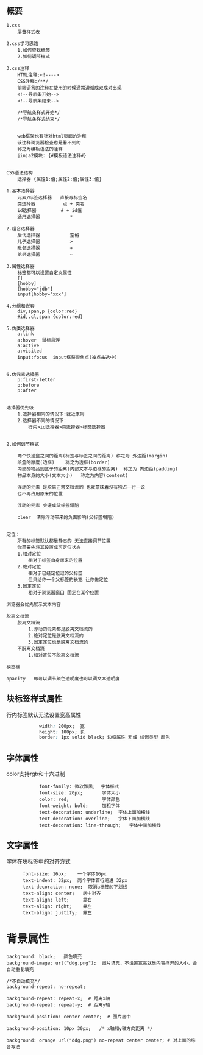 ## 概要
	1.css
		层叠样式表
	
	2.css学习思路
		1.如何查找标签
		2.如何调节样式
	
	3.css注释
		HTML注释:<!---->
		CSS注释:/**/
		前端语言的注释在使用的时候通常遵循成双成对出现
		<!--导航条开始-->
		<!--导航条结束-->
		
		/*导航条样式开始*/
		/*导航条样式结束*/
		
		
		web框架也有针对html页面的注释
		该注释浏览器检查也是看不到的
		称之为模板语法的注释
		jinja2模块: {#模板语法注释#}
		
		
	CSS语法结构
		选择器 {属性1:值;属性2:值;属性3:值}
		
	1.基本选择器
		元素/标签选择器   直接写标签名
		类选择器		  点 + 类名
		id选择器		  # + id值
		通用选择器			*
	
	2.组合选择器
		后代选择器			空格
		儿子选择器			>
		毗邻选择器			+
		弟弟选择器			~
	
	3.属性选择器
		标签都可以设置自定义属性
		[]
		[hobby]
		[hobby="jdb"]
		input[hobby='xxx']
	
	4.分组和嵌套
		div,span,p {color:red}
		#id,.cl,span {color:red}
	
	5.伪类选择器
		a:link
		a:hover  鼠标悬浮
		a:active
		a:visited
		input:focus  input框获取焦点(被点击选中)
		
	
	6.伪元素选择器
		p:first-letter
		p:before
		p:after
	
	
	选择器优先级
		1.选择器相同的情况下:就近原则
		2.选择器不同的情况下:
			行内>id选择器>类选择器>标签选择器
	
	
	2.如何调节样式

		两个快递盒之间的距离(标签与标签之间的距离) 称之为 外边距(margin)
		纸盒的厚度(边框)    称之为边框(border)
		内部的物品到盒子的距离(内部文本与边框的距离)  称之为 内边距(padding)
		物品本身的大小(文本大小)   称之为内容(content)

		浮动的元素 是脱离正常文档流的 也就意味着没有独占一行一说
		也不再占用原来的位置
		
		浮动的元素 会造成父标签塌陷

		clear  清除浮动带来的负面影响(父标签塌陷)

	
	定位：
		所有的标签默认都是静态的 无法直接调节位置
		你需要先将其设置成可定位状态
		1.相对定位
			相对于标签自身原来的位置
		2.绝对定位
			相对于已经定位过的父标签 
			但只给你一个父标签的长宽 让你做定位  
		3.固定定位
			相对于浏览器窗口 固定在某个位置
		
	浏览器会优先展示文本内容
	
	脱离文档流
		脱离文档流
			1.浮动的元素都是脱离文档流的
			2.绝对定位是脱离文档流的
			3.固定定位也是脱离文档流的
		不脱离文档流
			1.相对定位不脱离文档流

	模态框

	opacity   即可以调节颜色透明度也可以调文本透明度
	
	
## 块标签样式属性
行内标签默认无法设置宽高属性
```css
            width: 200px;  宽
            height: 100px; 长
            border: 1px solid black; 边框属性 粗细 线调类型 颜色
```

## 字体属性

color支持rgb和十六进制
```text
            font-family: 微软雅黑;  字体样式
            font-size: 20px;       字体大小
            color: red;            字体颜色
            font-weight: bold;     加粗字体
            text-decoration: underline;  字体上面加横线
            text-decoration: overline;   字体下面加横线
            text-decoration: line-through;   字体中间加横线
```


## 文字属性

字体在块标签中的对齐方式
```text
      font-size: 16px;    一个字体16px
      text-indent: 32px;  两个字体首行缩进 32px
      text-decoration: none;  取消a标签的下划线 
      text-align: center;   居中对齐
      text-align: left;     靠右
      text-align: right;    靠左
      text-align: justify;  靠左
```

# 背景属性

```text
background: black;   颜色填充
background-image: url("ddg.png");  图片填充，不设置宽高就是内容撑开的大小，会自动重复填充

/*不自动填充*/
background-repeat: no-repeat;

background-repeat: repeat-x;  # 距离x轴
background-repeat: repeat-y;  # 距离y轴

background-position: center center;  # 图片居中

background-position: 10px 30px;   /* x轴和y轴方向距离 */

background: orange url("ddg.png") no-repeat center center; # 对上面的综合写法
```